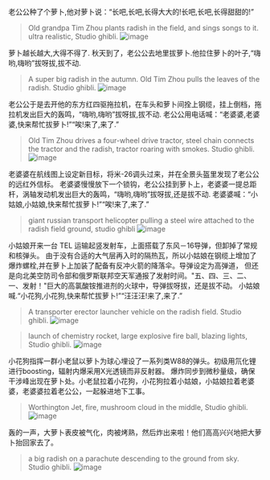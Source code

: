 老公公种了个萝卜,他对萝卜说：“长吧,长吧,长得大大的!长吧,长吧,长得甜甜的!”

> Old grandpa Tim Zhou plants radish in the field, and sings songs to it. ultra realistic, Studio ghibli.
![image](https://user-images.githubusercontent.com/421605/186447965-0ad5e216-9b22-4ee5-a540-8f9eab09da38.png)

萝卜越长越大,大得不得了.
秋天到了，老公公去地里拔萝卜.他拉住萝卜的叶子,“嗨哟,嗨哟”拔呀拔,拔不动.

> A super big radish in the autumn. Old Tim Zhou pulls the leaves of the radish. Studio ghibli.
![image](https://user-images.githubusercontent.com/421605/186448303-15ad01b2-1f91-4a6f-8471-8292a46ad76d.png)


老公公于是去开他的东方红四驱拖拉机，在车头和萝卜间拴上钢缆，挂上倒档，拖拉机发出巨大的轰鸣，“嗨哟,嗨哟”拔呀拔,拔不动.
老公公用电话喊：“老婆婆,老婆婆,快来帮忙拔萝卜!”“唉!来了,来了.”
> Old Tim Zhou drives a four-wheel drive tractor, steel chain connects the tractor and the radish, tractor roaring with smokes. Studio ghibli.
![image](https://user-images.githubusercontent.com/421605/186448438-b9b2b084-3eeb-4462-82f8-74465fb10af3.png)
  
老婆婆在航线图上设定新目标，将米-26调头过来，并在全景头盔里发现了老公公的远红外信标。
老婆婆慢慢放下一个锁钩，老公公挂到萝卜上，老婆婆一提总距杆，涡轴发动机发出巨大的轰鸣，“嗨哟,嗨哟”拔呀拔,还是拔不动.
老婆婆喊：“小姑娘,小姑娘,快来帮忙拔萝卜!”“唉!来了,来了.” 
> giant russian transport helicopter pulling a steel wire attached to the radish field ground, studio ghibli
![image](https://user-images.githubusercontent.com/421605/186449305-2176fd40-d8b8-42d8-8a12-1dec71b6a0fa.png)

小姑娘开来一台 TEL 运输起竖发射车，上面搭载了东风－16导弹，但卸掉了常规和核弹头。
由于没有合适的大气层再入时的隔热瓦，所以小姑娘在钢缆上增加了爆炸螺栓,并在萝卜上加装了配备有反冲火箭的降落伞。导弹设定为高弹道，
但还是向北美空防司令部和俄罗斯联邦空天军通报了发射时间。"五、四、三、二、一、发射！"巨大的高氯酸铵推进剂的火球中，导弹拔呀拔，还是拔不动。
小姑娘喊.“小花狗,小花狗,快来帮忙拔萝卜!”“汪汪汪!来了,来了.” 

> A transporter erector launcher vehicle on the radish field. Studio ghibli.
![image](https://user-images.githubusercontent.com/421605/186448625-902b4c0c-1e9e-49d5-b1f4-6a53a1ad5e89.png)

> launch of chemistry rocket, large explosive fire ball, blazing lights, Studio ghibli.
![image](https://user-images.githubusercontent.com/421605/186448660-6d89a70a-fd04-478a-86bb-c4a5fa53a1c8.png)


小花狗指挥一群小老鼠以萝卜为球心埋设了一系列类W88的弹头。初级用氘化锂进行boosting，辐射内爆采用X光透镜而非反射器。
爆炸同步到微秒量级，确保干涉峰出现在萝卜处。小老鼠拉着小花狗，小花狗拉着小姑娘，小姑娘拉着老婆婆，老婆婆拉着老公公，一起躲进地下工事。
> Worthington Jet, fire, mushroom cloud in the middle, Studio ghibli.
![image](https://user-images.githubusercontent.com/421605/186449083-b56c0616-6b0f-4f3d-a881-734f51434f5e.png)


轰的一声，大萝卜表皮被气化，肉被烤熟，然后炸出来啦！他们高高兴兴地把大萝卜抬回家去了。
> a big radish on a parachute descending to the ground from sky. Studio ghibli.
![image](https://user-images.githubusercontent.com/421605/186448948-6ff11c24-fc69-4f07-9b32-b03b679b96dd.png)
